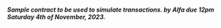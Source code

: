 ##### Sample contract to be used to simulate transactions. by Alfa due 12pm Saturday 4th of November, 2023.